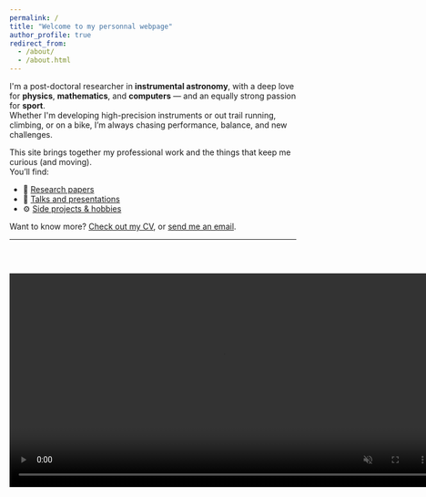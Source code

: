```yaml
---
permalink: /
title: "Welcome to my personnal webpage"
author_profile: true
redirect_from: 
  - /about/
  - /about.html
---
```

I'm a post-doctoral researcher in **instrumental astronomy**, with a deep love for **physics**, **mathematics**, and **computers** — and an equally strong passion for **sport**.  
Whether I'm developing high-precision instruments or out trail running, climbing, or on a bike, I’m always chasing performance, balance, and new challenges.

This site brings together my professional work and the things that keep me curious (and moving).  
You’ll find:

- 📝 [Research papers](./publications/)
- 🎤 [Talks and presentations](./talks/)
- ⚙️ [Side projects & hobbies](./portfolio/)

Want to know more? [Check out my CV](./cv/), or [send me an email](mailto:pierre.janinpotiron@gmail.com).

---

<div id="quote-box" style="font-style: italic; margin-top: 2em;"></div>

<script>
  fetch('quotes.json')
    .then(response => response.json())
    .then(quotes => {
      const quote = quotes[Math.floor(Math.random() * quotes.length)];
      document.getElementById('quote-box').innerText = quote;
    })
    .catch(() => {
      document.getElementById('quote-box').innerText = '“Keep looking up.” – Unknown';
    });
</script>
<br>

<video controls loop muted autoplay preload="auto" src="../files/closed_loop.mp4" title="Title" width="750"></video>
